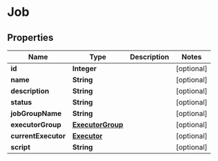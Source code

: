
# Job

## Properties
Name | Type | Description | Notes
------------ | ------------- | ------------- | -------------
**id** | **Integer** |  |  [optional]
**name** | **String** |  |  [optional]
**description** | **String** |  |  [optional]
**status** | **String** |  |  [optional]
**jobGroupName** | **String** |  |  [optional]
**executorGroup** | [**ExecutorGroup**](ExecutorGroup.md) |  |  [optional]
**currentExecutor** | [**Executor**](Executor.md) |  |  [optional]
**script** | **String** |  |  [optional]



